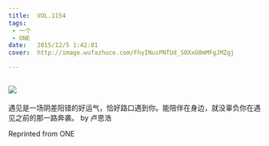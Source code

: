 ```yaml
---
title:	VOL.1154
tags:
 - 一个
 - ONE
date:	2015/12/5 1:42:01
cover:	http://image.wufazhuce.com/FhyINusPNTUd_S0XxG0mMFgJMZgj

---
```

![](http://image.wufazhuce.com/FhyINusPNTUd_S0XxG0mMFgJMZgj)
---

遇见是一场阴差阳错的好运气，恰好路口遇到你。能陪伴在身边，就没辜负你在遇见之前的那一路奔袭。 by 卢思浩
 
Reprinted from ONE
